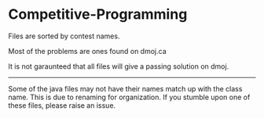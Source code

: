 
# Competitive-Programming

Files are sorted by contest names. 

Most of the problems are ones found on dmoj.ca

It is not garaunteed that all files will give a passing solution on dmoj.

---

Some of the java files may not have their names match up with the class name. This is due to renaming for organization. If you stumble upon one of these files, please raise an issue.
